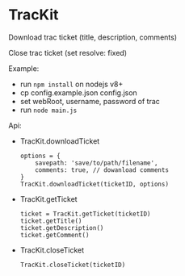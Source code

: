 # TracKit

Download trac ticket (title, description, comments)

Close trac ticket (set resolve: fixed)

Example:
* run `npm install` on nodejs v8+
* cp config.example.json config.json
* set webRoot, username, password of trac
* run `node main.js`

Api:
* TracKit.downloadTicket
    ```
    options = {
        savepath: 'save/to/path/filename',
        comments: true, // dowanload comments
    }
    TracKit.downloadTicket(ticketID, options)
    ```
* TracKit.getTicket
    ```
    ticket = TracKit.getTicket(ticketID)
    ticket.getTitle()
    ticket.getDescription()
    ticket.getComment()
    ```
* TracKit.closeTicket
    ```
    TracKit.closeTicket(ticketID)
    ```
